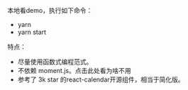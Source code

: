 本地看demo，执行如下命令：
- yarn
- yarn start

特点：
- 尽量使用函数式编程范式。
- 不依赖 moment.js。点击此处看为啥不用
- 参考了 3k star 的react-calendar开源组件，相当于简化版。

